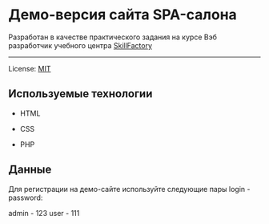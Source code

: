 <!-- SkillFactory PHPDEV-36 Рыков Денис-->
<!--14.8. Практическая работа -->

# Демо-версия сайта SPA-салона

Разработан в качестве практического задания на курсе Вэб разработчик учебного центра [SkillFactory](https://lms.skillfactory.ru/ "Перейти на сайт учебного центра")
____

License: [MIT](license.md "Смотреть лицензию")
## Используемые технологии

* HTML

* CSS

* PHP

## Данные

Для регистрации на демо-сайте используйте следующие пары login - password:

admin - 123 
user - 111